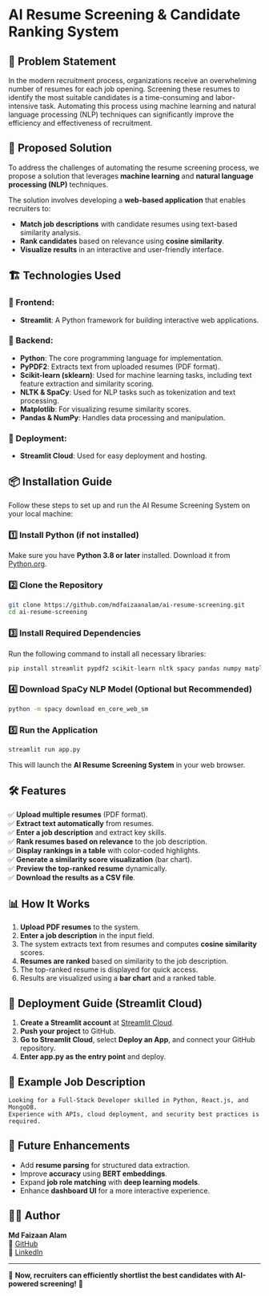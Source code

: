 # AI Resume Screening & Candidate Ranking System

## 📌 Problem Statement
In the modern recruitment process, organizations receive an overwhelming number of resumes for each job opening. Screening these resumes to identify the most suitable candidates is a time-consuming and labor-intensive task. Automating this process using machine learning and natural language processing (NLP) techniques can significantly improve the efficiency and effectiveness of recruitment.

## 🚀 Proposed Solution
To address the challenges of automating the resume screening process, we propose a solution that leverages **machine learning** and **natural language processing (NLP)** techniques.

The solution involves developing a **web-based application** that enables recruiters to:
- **Match job descriptions** with candidate resumes using text-based similarity analysis.
- **Rank candidates** based on relevance using **cosine similarity**.
- **Visualize results** in an interactive and user-friendly interface.

## 🏗️ Technologies Used
### 🔹 Frontend:
- **Streamlit**: A Python framework for building interactive web applications.

### 🔹 Backend:
- **Python**: The core programming language for implementation.
- **PyPDF2**: Extracts text from uploaded resumes (PDF format).
- **Scikit-learn (sklearn)**: Used for machine learning tasks, including text feature extraction and similarity scoring.
- **NLTK & SpaCy**: Used for NLP tasks such as tokenization and text processing.
- **Matplotlib**: For visualizing resume similarity scores.
- **Pandas & NumPy**: Handles data processing and manipulation.

### 🔹 Deployment:
- **Streamlit Cloud**: Used for easy deployment and hosting.

## 📦 Installation Guide
Follow these steps to set up and run the AI Resume Screening System on your local machine:

### **1️⃣ Install Python (if not installed)**
Make sure you have **Python 3.8 or later** installed. Download it from [Python.org](https://www.python.org/downloads/).

### **2️⃣ Clone the Repository**
```bash
git clone https://github.com/mdfaizaanalam/ai-resume-screening.git
cd ai-resume-screening
```

### **3️⃣ Install Required Dependencies**
Run the following command to install all necessary libraries:
```bash
pip install streamlit pypdf2 scikit-learn nltk spacy pandas numpy matplotlib
```

### **4️⃣ Download SpaCy NLP Model (Optional but Recommended)**
```bash
python -m spacy download en_core_web_sm
```

### **5️⃣ Run the Application**
```bash
streamlit run app.py
```
This will launch the **AI Resume Screening System** in your web browser.

## 🛠️ Features
✅ **Upload multiple resumes** (PDF format).  
✅ **Extract text automatically** from resumes.  
✅ **Enter a job description** and extract key skills.  
✅ **Rank resumes based on relevance** to the job description.  
✅ **Display rankings in a table** with color-coded highlights.  
✅ **Generate a similarity score visualization** (bar chart).  
✅ **Preview the top-ranked resume** dynamically.  
✅ **Download the results as a CSV file**.

## 📊 How It Works
1. **Upload PDF resumes** to the system.
2. **Enter a job description** in the input field.
3. The system extracts text from resumes and computes **cosine similarity** scores.
4. **Resumes are ranked** based on similarity to the job description.
5. The top-ranked resume is displayed for quick access.
6. Results are visualized using a **bar chart** and a ranked table.

## 🚀 Deployment Guide (Streamlit Cloud)
1. **Create a Streamlit account** at [Streamlit Cloud](https://streamlit.io/).
2. **Push your project** to GitHub.
3. **Go to Streamlit Cloud**, select **Deploy an App**, and connect your GitHub repository.
4. **Enter app.py as the entry point** and deploy.

## 📄 Example Job Description
```
Looking for a Full-Stack Developer skilled in Python, React.js, and MongoDB.
Experience with APIs, cloud deployment, and security best practices is required.
```

## 🎯 Future Enhancements
- Add **resume parsing** for structured data extraction.
- Improve **accuracy** using **BERT embeddings**.
- Expand **job role matching** with **deep learning models**.
- Enhance **dashboard UI** for a more interactive experience.

## 👨‍💻 Author
**Md Faizaan Alam**  
💼 [GitHub](https://github.com/mdfaizaanalam)  
💼 [LinkedIn](https://www.linkedin.com/in/mdfaizaanalam/)

---
🎉 **Now, recruiters can efficiently shortlist the best candidates with AI-powered screening!** 🚀

